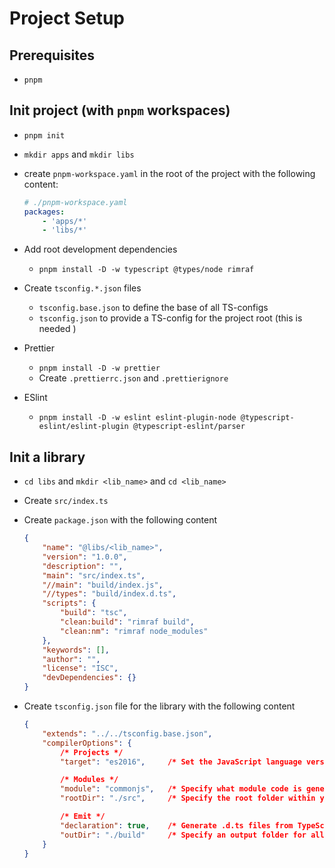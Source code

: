 # Project Setup

## Prerequisites
-   `pnpm`

## Init project (with `pnpm` workspaces)
-   `pnpm init`
-   `mkdir apps` and `mkdir libs`
-   create `pnpm-workspace.yaml` in the root of the project with the following
    content:
    ```yaml
    # ./pnpm-workspace.yaml
    packages:
        - 'apps/*'
        - 'libs/*'
    ```
-   Add root development dependencies
    -   `pnpm install -D -w typescript @types/node rimraf`

-   Create `tsconfig.*.json` files
    -   `tsconfig.base.json` to define the base of all TS-configs
    -   `tsconfig.json` to provide a TS-config for the project root
        (this is needed )

-   Prettier
    -   `pnpm install -D -w prettier`
    -   Create `.prettierrc.json` and `.prettierignore`

-   ESlint
    -   `pnpm install -D -w eslint eslint-plugin-node @typescript-eslint/eslint-plugin @typescript-eslint/parser`


## Init a library
-   `cd libs` and `mkdir <lib_name>` and `cd <lib_name>`

-   Create `src/index.ts`

-   Create `package.json` with the following content
    ```json
    {
        "name": "@libs/<lib_name>",
        "version": "1.0.0",
        "description": "",
        "main": "src/index.ts",
        "//main": "build/index.js",
        "//types": "build/index.d.ts",
        "scripts": {
            "build": "tsc",
            "clean:build": "rimraf build",
            "clean:nm": "rimraf node_modules"
        },
        "keywords": [],
        "author": "",
        "license": "ISC",
        "devDependencies": {}
    }
    ```

-   Create `tsconfig.json` file for the library with the following content
    ```json
    {
        "extends": "../../tsconfig.base.json",
        "compilerOptions": {
            /* Projects */
            "target": "es2016",     /* Set the JavaScript language version for emitted JavaScript and include compatible library declarations. */

            /* Modules */
            "module": "commonjs",   /* Specify what module code is generated. */
            "rootDir": "./src",     /* Specify the root folder within your source files. */

            /* Emit */
            "declaration": true,    /* Generate .d.ts files from TypeScript and JavaScript files in your project. */
            "outDir": "./build"     /* Specify an output folder for all emitted files. */
        }
    }
    ```
